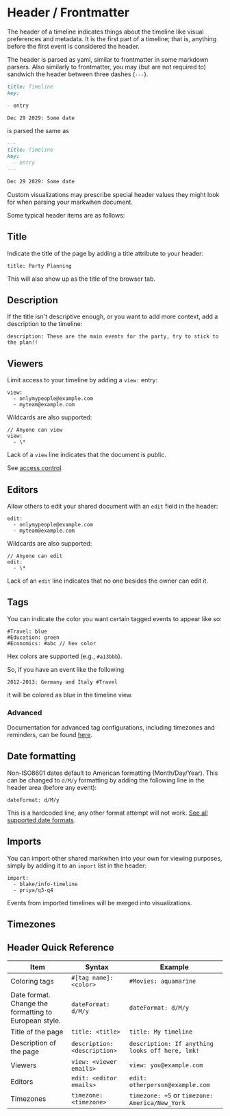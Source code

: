 <script setup>
import SubscriptionPillButtons from "../src/SubscriptionPillButtons.vue"

</script>

# Header / Frontmatter

The header of a timeline indicates things about the timeline like visual preferences and metadata. It is the first part of a timeline; that is, anything before the first event is considered the header.

The header is parsed as yaml, similar to frontmatter in some markdown parsers. Also similarly to frontmatter, you may (but are not required to) sandwich the header between three dashes (`---`).

```md
title: Timeline
key:

- entry

Dec 29 2029: Some date
```

is parsed the same as

```md
---
title: Timeline
key:
  - entry
---

Dec 29 2029: Some date
```

Custom visualizations may prescribe special header values they might look for when parsing your markwhen document.

Some typical header items are as follows:

## Title

Indicate the title of the page by adding a title attribute to your header:

```
title: Party Planning
```

This will also show up as the title of the browser tab.

## Description

If the title isn't descriptive enough, or you want to add more context, add a description to the timeline:

```
description: These are the main events for the party, try to stick to the plan!!
```

## Viewers

<SubscriptionPillButtons/>

Limit access to your timeline by adding a `view:` entry:

```
view:
  - onlymypeople@example.com
  - myteam@example.com
```

Wildcards are also supported:

```
// Anyone can view
view:
  - \*
```

Lack of a `view` line indicates that the document is public.

See [access control](/interface/overview#access-control).

## Editors

<SubscriptionPillButtons/>

Allow others to edit your shared document with an `edit` field in the header:

```
edit:
  - onlymypeople@example.com
  - myteam@example.com
```

Wildcards are also supported:

```
// Anyone can edit
edit:
  - \*
```

Lack of an `edit` line indicates that no one besides the owner can edit it.

## Tags

You can indicate the color you want certain tagged events to appear like so:

```
#Travel: blue
#Education: green
#Economics: #abc // hex color
```

Hex colors are supported (e.g., `#a13bbb`).

So, if you have an event like the following

```
2012-2013: Germany and Italy #Travel
```

it will be colored as blue in the timeline view.

### Advanced

Documentation for advanced tag configurations, including timezones and reminders, can be found [here](/syntax/tags).

## Date formatting

Non-ISO8601 dates default to American formatting (Month/Day/Year). This can be changed to `d/M/y` formatting by adding the following line in the header area (before any event):

```
dateFormat: d/M/y
```

This is a hardcoded line, any other format attempt will not work. [See all supported date formats](/syntax/dates-and-ranges).

## Imports

You can import other shared markwhen into your own for viewing purposes, simply by adding it to an `import` list in the header:
```
import:
  - blake/info-timeline
  - priya/q3-q4
```

Events from imported timelines will be merged into visualizations.

## Timezones


## Header Quick Reference

| Item                                                  | Syntax                       | Example                                         |
| ----------------------------------------------------- | ---------------------------- | ----------------------------------------------- |
| Coloring tags                                         | `#[tag name]: <color>`       | `#Movies: aquamarine`                           |
| Date format. Change the formatting to European style. | `dateFormat: d/M/y`          | `dateFormat: d/M/y`                             |
| Title of the page                                     | `title: <title>`             | `title: My timeline`                            |
| Description of the page                               | `description: <description>` | `description: If anything looks off here, lmk!` |
| Viewers                                               | `view: <viewer emails>`      | `view: you@example.com`                         |
| Editors                                               | `edit: <editor emails>`      | `edit: otherperson@example.com`                 |
| Timezones                                             | `timezone: <timezone>`       | `timezone: +5` or `timezone: America/New_York`  |
